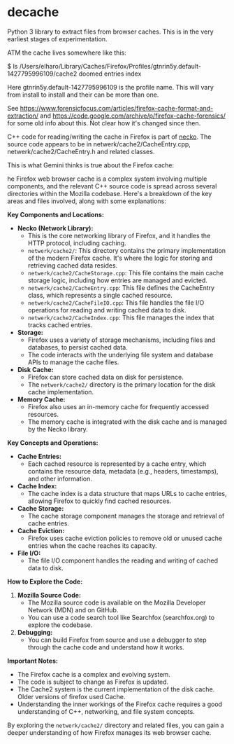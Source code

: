 # decache
Python 3 library to extract files from browser caches.
This is in the very earliest stages of experimentation. 

ATM the cache lives somewhere like this:

$ ls /Users/elharo/Library/Caches/Firefox/Profiles/gtnrin5y.default-1427795996109/cache2
doomed	entries	index


Here gtnrin5y.default-1427795996109 is the profile name. This will vary from install to install and their can be more than one.

See https://www.forensicfocus.com/articles/firefox-cache-format-and-extraction/ and https://code.google.com/archive/p/firefox-cache-forensics/ for some old info about this. Not clear how it's changed since then.

C++ code for reading/writing the cache in Firefox is part of
[necko](https://wiki.mozilla.org/Networking). The source code 
appears to be in netwerk/cache2/CacheEntry.cpp, netwerk/cache2/CacheEntry.h
and related classes.

This is what Gemini thinks is true about the Firefox cache:

he Firefox web browser cache is a complex system involving multiple components, and the relevant C++ source code is spread across several directories within the Mozilla codebase. Here's a breakdown of the key areas and files involved, along with some explanations:

**Key Components and Locations:**

* **Necko (Network Library):**
    * This is the core networking library of Firefox, and it handles the HTTP protocol, including caching.
    * `netwerk/cache2/`: This directory contains the primary implementation of the modern Firefox cache. It's where the logic for storing and retrieving cached data resides.
    * `netwerk/cache2/CacheStorage.cpp`: This file contains the main cache storage logic, including how entries are managed and evicted.
    * `netwerk/cache2/CacheEntry.cpp`: This file defines the CacheEntry class, which represents a single cached resource.
    * `netwerk/cache2/CacheFileIO.cpp`: This file handles the file I/O operations for reading and writing cached data to disk.
    * `netwerk/cache2/CacheIndex.cpp`: This file manages the index that tracks cached entries.
* **Storage:**
    * Firefox uses a variety of storage mechanisms, including files and databases, to persist cached data.
    * The code interacts with the underlying file system and database APIs to manage the cache files.
* **Disk Cache:**
    * Firefox can store cached data on disk for persistence.
    * The `netwerk/cache2/` directory is the primary location for the disk cache implementation.
* **Memory Cache:**
    * Firefox also uses an in-memory cache for frequently accessed resources.
    * The memory cache is integrated with the disk cache and is managed by the Necko library.

**Key Concepts and Operations:**

* **Cache Entries:**
    * Each cached resource is represented by a cache entry, which contains the resource data, metadata (e.g., headers, timestamps), and other information.
* **Cache Index:**
    * The cache index is a data structure that maps URLs to cache entries, allowing Firefox to quickly find cached resources.
* **Cache Storage:**
    * The cache storage component manages the storage and retrieval of cache entries.
* **Cache Eviction:**
    * Firefox uses cache eviction policies to remove old or unused cache entries when the cache reaches its capacity.
* **File I/O:**
    * The file I/O component handles the reading and writing of cached data to disk.

**How to Explore the Code:**

1.  **Mozilla Source Code:**
    * The Mozilla source code is available on the Mozilla Developer Network (MDN) and on GitHub.
    * You can use a code search tool like Searchfox (searchfox.org) to explore the codebase.
2.  **Debugging:**
    * You can build Firefox from source and use a debugger to step through the cache code and understand how it works.

**Important Notes:**

* The Firefox cache is a complex and evolving system.
* The code is subject to change as Firefox is updated.
* The Cache2 system is the current implementation of the disk cache. Older versions of firefox used Cache.
* Understanding the inner workings of the Firefox cache requires a good understanding of C++, networking, and file system concepts.

By exploring the `netwerk/cache2/` directory and related files, you can gain a deeper understanding of how Firefox manages its web browser cache.
